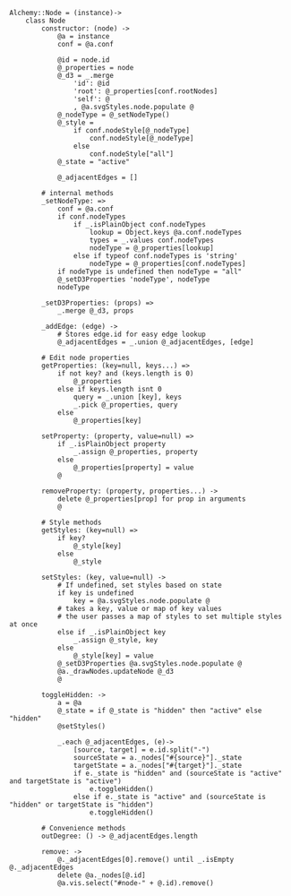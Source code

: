     Alchemy::Node = (instance)->
        class Node
            constructor: (node) ->
                @a = instance
                conf = @a.conf

                @id = node.id
                @_properties = node
                @_d3 = _.merge
                    'id': @id
                    'root': @_properties[conf.rootNodes]
                    'self': @
                    , @a.svgStyles.node.populate @
                @_nodeType = @_setNodeType()
                @_style =
                    if conf.nodeStyle[@_nodeType]
                        conf.nodeStyle[@_nodeType]
                    else
                        conf.nodeStyle["all"]
                @_state = "active"

                @_adjacentEdges = []

            # internal methods
            _setNodeType: =>
                conf = @a.conf
                if conf.nodeTypes
                    if _.isPlainObject conf.nodeTypes
                        lookup = Object.keys @a.conf.nodeTypes
                        types = _.values conf.nodeTypes
                        nodeType = @_properties[lookup]
                    else if typeof conf.nodeTypes is 'string'
                        nodeType = @_properties[conf.nodeTypes]
                if nodeType is undefined then nodeType = "all"
                @_setD3Properties 'nodeType', nodeType
                nodeType

            _setD3Properties: (props) =>
                _.merge @_d3, props

            _addEdge: (edge) ->
                # Stores edge.id for easy edge lookup
                @_adjacentEdges = _.union @_adjacentEdges, [edge]

            # Edit node properties
            getProperties: (key=null, keys...) =>
                if not key? and (keys.length is 0)
                    @_properties
                else if keys.length isnt 0
                    query = _.union [key], keys
                    _.pick @_properties, query
                else
                    @_properties[key]

            setProperty: (property, value=null) =>
                if _.isPlainObject property
                    _.assign @_properties, property
                else
                    @_properties[property] = value
                @

            removeProperty: (property, properties...) ->
                delete @_properties[prop] for prop in arguments  
                @              

            # Style methods
            getStyles: (key=null) =>
                if key?
                    @_style[key]
                else
                    @_style

            setStyles: (key, value=null) ->
                # If undefined, set styles based on state
                if key is undefined
                    key = @a.svgStyles.node.populate @
                # takes a key, value or map of key values
                # the user passes a map of styles to set multiple styles at once
                else if _.isPlainObject key
                    _.assign @_style, key
                else
                    @_style[key] = value
                @_setD3Properties @a.svgStyles.node.populate @
                @a._drawNodes.updateNode @_d3
                @

            toggleHidden: ->
                a = @a
                @_state = if @_state is "hidden" then "active" else "hidden"
                @setStyles()

                _.each @_adjacentEdges, (e)->
                    [source, target] = e.id.split("-")
                    sourceState = a._nodes["#{source}"]._state
                    targetState = a._nodes["#{target}"]._state
                    if e._state is "hidden" and (sourceState is "active" and targetState is "active")
                        e.toggleHidden()
                    else if e._state is "active" and (sourceState is "hidden" or targetState is "hidden")
                        e.toggleHidden()

            # Convenience methods
            outDegree: () -> @_adjacentEdges.length

            remove: ->
                @._adjacentEdges[0].remove() until _.isEmpty @._adjacentEdges
                delete @a._nodes[@.id]
                @a.vis.select("#node-" + @.id).remove()
